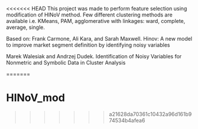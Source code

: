<<<<<<< HEAD
This project was made to perform feature selection using modification of HINoV method. Few different clustering methods are available i.e. KMeans, PAM, agglomerative with linkages: ward, complete, average, single.

Based on:
Frank Carmone, Ali Kara, and Sarah Maxwell.
Hinov: A new model to improve market segment definition by identifying noisy variables

Marek Walesiak and Andrzej Dudek.
Identification of Noisy Variables for Nonmetric and Symbolic Data in Cluster Analysis

=======
# HINoV_mod
>>>>>>> a21628da70361c10432a96d161b974534b4afea6
